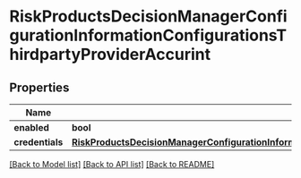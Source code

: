 # RiskProductsDecisionManagerConfigurationInformationConfigurationsThirdpartyProviderAccurint

## Properties
Name | Type | Description | Notes
------------ | ------------- | ------------- | -------------
**enabled** | **bool** |  | [optional] 
**credentials** | [**RiskProductsDecisionManagerConfigurationInformationConfigurationsThirdpartyProviderAccurintCredentials**](RiskProductsDecisionManagerConfigurationInformationConfigurationsThirdpartyProviderAccurintCredentials.md) |  | [optional] 

[[Back to Model list]](../README.md#documentation-for-models) [[Back to API list]](../README.md#documentation-for-api-endpoints) [[Back to README]](../README.md)


